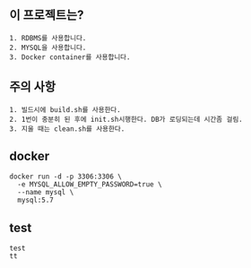 ## 이 프로젝트는?
```
1. RDBMS를 사용합니다.
2. MYSQL을 사용합니다.
3. Docker container를 사용합니다.
```

## 주의 사항
```
1. 빌드시에 build.sh를 사용한다.
2. 1번이 충분히 된 후에 init.sh시행한다. DB가 로딩되는데 시간좀 걸림.
3. 지울 때는 clean.sh를 사용한다.
```

## docker
```
docker run -d -p 3306:3306 \
  -e MYSQL_ALLOW_EMPTY_PASSWORD=true \
  --name mysql \
  mysql:5.7
```

## test
```
test
tt
```

